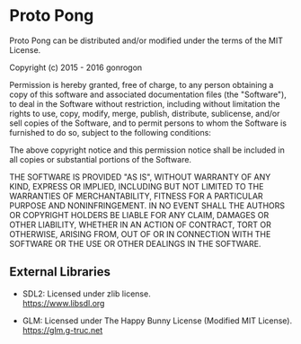 # Proto Pong

Proto Pong can be distributed and/or modified under the terms of the MIT
License.

Copyright (c) 2015 - 2016 gonrogon

Permission is hereby granted, free of charge, to any person obtaining a copy
of this software and associated documentation files (the "Software"), to deal
in the Software without restriction, including without limitation the rights
to use, copy, modify, merge, publish, distribute, sublicense, and/or sell
copies of the Software, and to permit persons to whom the Software is
furnished to do so, subject to the following conditions:

The above copyright notice and this permission notice shall be included in
all copies or substantial portions of the Software.

THE SOFTWARE IS PROVIDED "AS IS", WITHOUT WARRANTY OF ANY KIND, EXPRESS OR
IMPLIED, INCLUDING BUT NOT LIMITED TO THE WARRANTIES OF MERCHANTABILITY,
FITNESS FOR A PARTICULAR PURPOSE AND NONINFRINGEMENT. IN NO EVENT SHALL THE
AUTHORS OR COPYRIGHT HOLDERS BE LIABLE FOR ANY CLAIM, DAMAGES OR OTHER
LIABILITY, WHETHER IN AN ACTION OF CONTRACT, TORT OR OTHERWISE, ARISING FROM,
OUT OF OR IN CONNECTION WITH THE SOFTWARE OR THE USE OR OTHER DEALINGS IN
THE SOFTWARE.

## External Libraries

* SDL2: Licensed under zlib license.\
  https://www.libsdl.org
   
* GLM: Licensed under The Happy Bunny License (Modified MIT License).\
  https://glm.g-truc.net